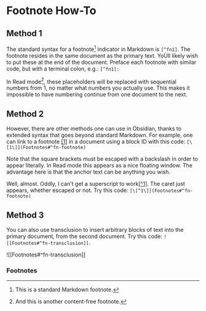 # Footnote How-To
## Method 1
The standard syntax for a footnote[^fn1] indicator in Markdown is ``[^fn1]``. The footnote resides in the same document as the primary text. YoÙll likely wish to put these at the end of the document. Preface each footnote with similar code, but with a terminal colon, e.g.:  ``[^fn1]:``

In Read mode[^fn3], these placeholders will be replaced with sequential numbers from 1, no matter what numbers you actually use. This makes it impossible to have numbering continue from one document to the next.

## Method 2
However, there are other methods one can use in Obsidian, thanks to extended syntax that goes beyond standard Markdown. For example, one can link to a footnote [\[1\]](Footnotes#^fn-footnote) in a document using a block ID with this code: ``[\[1\]](Footnotes#^fn-footnote)``

Note that the square brackets must be escaped with a backslash in order to appear literally. In Read mode this appears as a nice floating window. The advantage here is that the anchor text can be anything you wish.

Well, almost. Oddly, I can't get a superscript to work[\[^1\]](Footnotes#^fn-footnote). The caret just appears, whether escaped or not. Try this code: ``[\[^1\]](Footnotes#^fn-footnote)``

## Method 3
 You can also use transclusion to insert arbitrary blocks of text into the primary document, from the second document. Try this code: ``![[Footnotes#^fn-transclusion]]``.

![[Footnotes#^fn-transclusion]]

### Footnotes
[^fn1]: This is a standard Markdown footnote.
[^fn3]: And this is another content-free footnote.